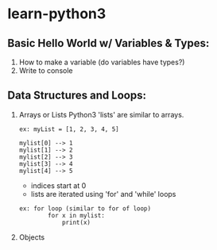 # learn-python3
## Basic Hello World w/ Variables & Types:
1. How to make a variable (do variables have types?)
1. Write to console

## Data Structures and Loops:
1. Arrays or Lists
    Python3 'lists' are similar to arrays.
    ```
    ex: myList = [1, 2, 3, 4, 5]
    
    mylist[0] --> 1
    mylist[1] --> 2
    mylist[2] --> 3
    mylist[3] --> 4
    mylist[4] --> 5
    ```
    - indices start at 0
    - lists are iterated using 'for' and 'while' loops
    ```
    ex: for loop (similar to for of loop)
            for x in mylist:
                print(x)
    ```
1. Objects